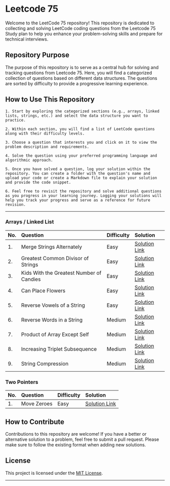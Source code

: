 # Leetcode 75

Welcome to the LeetCode 75 repository! This repository is dedicated to collecting and solving LeetCode coding questions from the Leetcode 75 Study plan to help you enhance your problem-solving skills and prepare for technical interviews.

## Repository Purpose

The purpose of this repository is to serve as a central hub for solving and tracking questions from Leetcode 75. Here, you will find a categorized collection of questions based on different data structures. The questions are sorted by difficulty to provide a progressive learning experience.

## How to Use This Repository

```
1. Start by exploring the categorized sections (e.g., arrays, linked lists, strings, etc.) and select the data structure you want to practice.

2. Within each section, you will find a list of LeetCode questions along with their difficulty levels.

3. Choose a question that interests you and click on it to view the problem description and requirements.

4. Solve the question using your preferred programming language and algorithmic approach.

5. Once you have solved a question, log your solution within the repository. You can create a folder with the question's name and upload your code or create a Markdown file to explain your solution and provide the code snippet.

6. Feel free to revisit the repository and solve additional questions as you progress in your learning journey. Logging your solutions will help you track your progress and serve as a reference for future revision.
```

<hr>


### Arrays / Linked List

| No.  | Question                        | Difficulty | Solution |
| :--- | :------------------------------ | :--------- | :------- |
| 1. | Merge Strings Alternately | Easy | [Solution Link](https://github.com/HimeshKohad/LeetCode-Problems/blob/main/Leetcode%2075/solutions/1768.%20Merge%20Strings%20Alternately/solution.md) |
| 2. | Greatest Common Divisor of Strings | Easy | [Solution Link](https://github.com/HimeshKohad/LeetCode-Problems/blob/main/Leetcode%2075/solutions/1071.%20Greatest%20Common%20Divisor%20of%20Strings/solution.md) |
| 3. | Kids With the Greatest Number of Candies | Easy | [Solution Link](https://github.com/HimeshKohad/LeetCode-Problems/blob/main/Leetcode%2075/solutions/1431.%20Kids%20With%20the%20Greatest%20Number%20of%20Candies/solution.md) |
| 4. | Can Place Flowers | Easy | [Solution Link](https://github.com/HimeshKohad/LeetCode-Problems/blob/main/Leetcode%2075/solutions/605.%20Can%20Place%20Flowers/solution.md) |
| 5. | Reverse Vowels of a String | Easy | [Solution Link](https://github.com/HimeshKohad/LeetCode-Problems/blob/main/Leetcode%2075/solutions/345.%20Reverse%20Vowels%20of%20a%20String/solution.md) |
| 6. | Reverse Words in a String | Medium | [Solution Link](https://github.com/HimeshKohad/LeetCode-Problems/blob/main/Leetcode%2075/solutions/151.%20Reverse%20Words%20in%20a%20String/solution.md) |
| 7. | Product of Array Except Self | Medium | [Solution Link](https://github.com/HimeshKohad/LeetCode-Problems/blob/main/Leetcode%2075/solutions/238.%20Product%20of%20Array%20Except%20Self/solution.md) |
| 8. | Increasing Triplet Subsequence | Medium | [Solution Link](https://github.com/HimeshKohad/LeetCode-Problems/blob/main/Leetcode%2075/solutions/334.%20Increasing%20Triplet%20Subsequence/solution.md) |
| 9. | String Compression | Medium | [Solution Link](https://github.com/HimeshKohad/LeetCode-Problems/blob/main/Leetcode%2075/solutions/443.%20String%20Compression/solution.md) |

### Two Pointers
| No.  | Question                        | Difficulty | Solution |
| :--- | :------------------------------ | :--------- | :------- |
| 1. | Move Zeroes | Easy | [Solution Link](https://github.com/HimeshKohad/LeetCode-Problems/blob/main/Leetcode%2075/solutions/283.%20Move%20Zeroes/solution.md) |


## How to Contribute

Contributions to this repository are welcome! If you have a better or alternative solution to a problem, feel free to submit a pull request. Please make sure to follow the existing format when adding new solutions.

## License

This project is licensed under the [MIT License](LICENSE).

---
